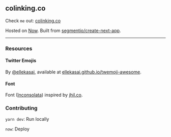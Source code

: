## colinking.co

Check `me` out: [colinking.co](https://colinking.co)

Hosted on [Now](https://zeit.co/now). Built from [segmentio/create-next-app](https://github.com/segmentio/create-next-app).

-----

### Resources

#### Twitter Emojis

By [@ellekasai](https://github.com/ellekasai), available at [ellekasai.github.io/twemoji-awesome](http://ellekasai.github.io/twemoji-awesome/).

#### Font

Font ([Inconsolata](https://fonts.google.com/specimen/Inconsolata)) inspired by [jhil.co](http://jhil.co). 

### Contributing

`yarn dev`: Run locally

`now`: Deploy

